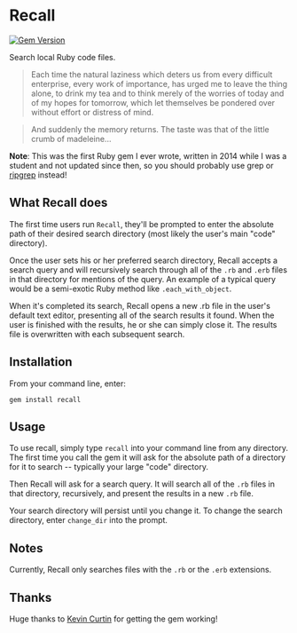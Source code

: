 # Recall
[![Gem Version](https://badge.fury.io/rb/recall.png)](http://badge.fury.io/rb/recall)

Search local Ruby code files.

> Each time the natural laziness which deters us from every difficult enterprise, every work of importance, has urged me to leave the thing alone, to drink my tea and to think merely of the worries of today and of my hopes for tomorrow, which let themselves be pondered over without effort or distress of mind. 

> And suddenly the memory returns. The taste was that of the little crumb of madeleine... 

**Note**: This was the first Ruby gem I ever wrote, written in 2014 while I was a student and not updated since then, so you should probably use grep or [ripgrep](https://github.com/BurntSushi/ripgrep) instead!

## What Recall does

The first time users run `Recall`, they'll be prompted to enter the absolute path of their desired search directory (most likely the user's main "code" directory). 

Once the user sets his or her preferred search directory, Recall accepts a search query and will recursively search through all of the `.rb` and `.erb` files in that directory for mentions of the query. An example of a typical query would be a semi-exotic Ruby method like `.each_with_object`. 

When it's completed its search, Recall opens a new .rb file in the user's default text editor, presenting all of the search results it found. When the user is finished with the results, he or she can simply close it. The results file is overwritten with each subsequent search.
 
## Installation

From your command line, enter:

`gem install recall`

## Usage

To use recall, simply type `recall` into your command line from any directory. The first time you call the gem it will ask for the absolute path of a directory for it to search -- typically your large "code" directory. 

Then Recall will ask for a search query. It will search all of the `.rb` files in that directory, recursively, and present the results in a new `.rb` file. 

Your search directory will persist until you change it. To change the search directory, enter `change_dir` into the prompt. 

## Notes
Currently, Recall only searches files with the `.rb` or the `.erb` extensions. 

## Thanks
Huge thanks to [Kevin Curtin](https://twitter.com/kcurtin) for getting the gem working!
